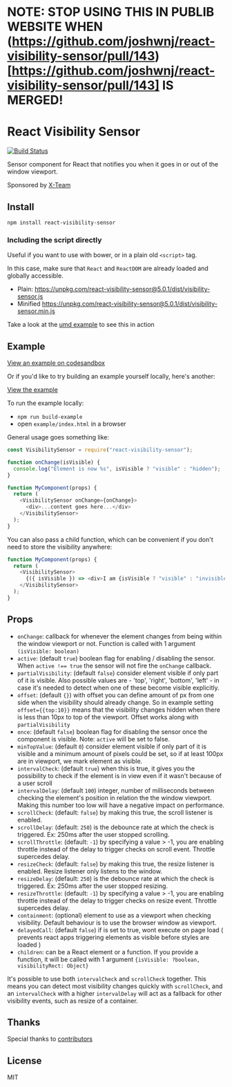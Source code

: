 # NOTE: STOP USING THIS IN PUBLIB WEBSITE WHEN (https://github.com/joshwnj/react-visibility-sensor/pull/143)[https://github.com/joshwnj/react-visibility-sensor/pull/143] IS MERGED!

# React Visibility Sensor

[![Build Status](https://secure.travis-ci.org/joshwnj/react-visibility-sensor.png)](http://travis-ci.org/joshwnj/react-visibility-sensor)

Sensor component for React that notifies you when it goes in or out of the window viewport.

Sponsored by [X-Team](https://x-team.com)

## Install

`npm install react-visibility-sensor`

### Including the script directly

Useful if you want to use with bower, or in a plain old `<script>` tag.

In this case, make sure that `React` and `ReactDOM` are already loaded and globally accessible.

- Plain: <https://unpkg.com/react-visibility-sensor@5.0.1/dist/visibility-sensor.js>
- Minified <https://unpkg.com/react-visibility-sensor@5.0.1/dist/visibility-sensor.min.js>

Take a look at the [umd example](./example-umd/) to see this in action

## Example

[View an example on codesandbox](https://codesandbox.io/s/p73kyx9zpm)

Or if you'd like to try building an example yourself locally, here's another:

[View the example](https://joshwnj.github.io/react-visibility-sensor/)

To run the example locally:

- `npm run build-example`
- open `example/index.html` in a browser

General usage goes something like:

```js
const VisibilitySensor = require("react-visibility-sensor");

function onChange(isVisible) {
  console.log("Element is now %s", isVisible ? "visible" : "hidden");
}

function MyComponent(props) {
  return (
    <VisibilitySensor onChange={onChange}>
      <div>...content goes here...</div>
    </VisibilitySensor>
  );
}
```

You can also pass a child function, which can be convenient if you don't need to store the visibility anywhere:

```js
function MyComponent(props) {
  return (
    <VisibilitySensor>
      {({ isVisible }) => <div>I am {isVisible ? "visible" : "invisible"}</div>}
    </VisibilitySensor>
  );
}
```

## Props

- `onChange`: callback for whenever the element changes from being within the window viewport or not. Function is called with 1 argument `(isVisible: boolean)`
- `active`: (default `true`) boolean flag for enabling / disabling the sensor. When `active !== true` the sensor will not fire the `onChange` callback.
- `partialVisibility`: (default `false`) consider element visible if only part of it is visible. Also possible values are - 'top', 'right', 'bottom', 'left' - in case it's needed to detect when one of these become visible explicitly.
- `offset`: (default `{}`) with offset you can define amount of px from one side when the visibility should already change. So in example setting `offset={{top:10}}` means that the visibility changes hidden when there is less than 10px to top of the viewport. Offset works along with `partialVisibility`
- `once`: (default `false`) boolean flag for disabling the sensor once the component is visible. Note: `active` will be set to false.
- `minTopValue`: (default `0`) consider element visible if only part of it is visible and a minimum amount of pixels could be set, so if at least 100px are in viewport, we mark element as visible.
- `intervalCheck`: (default `true`) when this is true, it gives you the possibility to check if the element is in view even if it wasn't because of a user scroll
- `intervalDelay`: (default `100`) integer, number of milliseconds between checking the element's position in relation the the window viewport. Making this number too low will have a negative impact on performance.
- `scrollCheck`: (default: `false`) by making this true, the scroll listener is enabled.
- `scrollDelay`: (default: `250`) is the debounce rate at which the check is triggered. Ex: 250ms after the user stopped scrolling.
- `scrollThrottle`: (default: `-1`) by specifying a value > -1, you are enabling throttle instead of the delay to trigger checks on scroll event. Throttle supercedes delay.
- `resizeCheck`: (default: `false`) by making this true, the resize listener is enabled. Resize listener only listens to the window.
- `resizeDelay`: (default: `250`) is the debounce rate at which the check is triggered. Ex: 250ms after the user stopped resizing.
- `resizeThrottle`: (default: `-1`) by specifying a value > -1, you are enabling throttle instead of the delay to trigger checks on resize event. Throttle supercedes delay.
- `containment`: (optional) element to use as a viewport when checking visibility. Default behaviour is to use the browser window as viewport.
- `delayedCall`: (default `false`) if is set to true, wont execute on page load ( prevents react apps triggering elements as visible before styles are loaded )
- `children`: can be a React element or a function. If you provide a function, it will be called with 1 argument `{isVisible: ?boolean, visibilityRect: Object}`

It's possible to use both `intervalCheck` and `scrollCheck` together. This means you can detect most visibility changes quickly with `scrollCheck`, and an `intervalCheck` with a higher `intervalDelay` will act as a fallback for other visibility events, such as resize of a container.

## Thanks

Special thanks to [contributors](https://github.com/joshwnj/react-visibility-sensor/graphs/contributors)

## License

MIT
